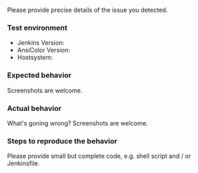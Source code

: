 Please provide precise details of the issue you detected.

### Test environment

- Jenkins Version:
- AnsiColor Version:
- Hostsystem:

### Expected behavior

Screenshots are welcome.

### Actual behavior

What's goning wrong? Screenshots are welcome.

### Steps to reproduce the behavior

Please provide small but complete code, e.g. shell script and / or Jenkinsfile.
